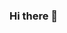 ### Hi there 👋

<!--
**kykim0613/kykim0613** is a ✨ _special_ ✨ repository because its `README.md` (this file) appears on your GitHub profile.

[![Anurag's GitHub stats](https://github-readme-stats.vercel.app/api?username=kykim0613)](https://github.com/kykim0613/github-readme-stats)
